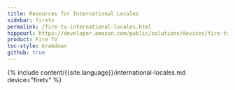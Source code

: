 ```yaml
---
title: Resources for International Locales
sidebar: firetv
permalink: /fire-tv-international-locales.html
hippourl: https://developer.amazon.com/public/solutions/devices/fire-tablets/app-development/07-resources-for-international-locales
product: Fire TV
toc-style: kramdown
github: true
---
```


{% include content/{{site.language}}/international-locales.md device="firetv" %}